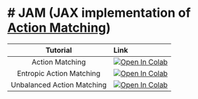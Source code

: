 # # JAM (JAX implementation of [Action Matching](https://arxiv.org/abs/2210.06662))

|Tutorial|Link|
|:----:|:-----|
|Action Matching|[![Open In Colab](https://colab.research.google.com/assets/colab-badge.svg)](https://colab.research.google.com/drive/1-vGU7r8rvsA2m0VWQvzfnsn2pUWfOuYL?usp=sharing)|
|Entropic Action Matching|[![Open In Colab](https://colab.research.google.com/assets/colab-badge.svg)](https://colab.research.google.com/drive/1jnT1A8HI8RGIuLCokdvnm6NZ2f6wONdR?usp=sharing)|
|Unbalanced Action Matching|[![Open In Colab](https://colab.research.google.com/assets/colab-badge.svg)](https://colab.research.google.com/drive/1e25hnB0jVr-bTnzEMQgXuVMsZqYfuTlH?usp=sharing)|
